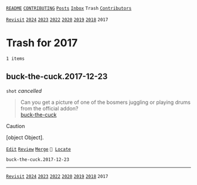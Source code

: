 [`README`](../../README.md) [`CONTRIBUTING`](../../CONTRIBUTING.md) [`Posts`](../posts/index.md) [`Inbox`](../inbox/index.md) `Trash` [`Contributors`](../contributors.md)

[`Revisit`](revisit.md) [`2024`](index.md) [`2023`](2023.md) [`2022`](2022.md) [`2020`](2020.md) [`2019`](2019.md) [`2018`](2018.md) `2017`

# Trash for 2017

`1 items`

## <span id="buck-the-cuck.2017-12-23">buck-the-cuck.2017-12-23</span>

`shot` _cancelled_

> Can you get a picture of one of the bosmers juggling or playing drums from the official addon?  
> [buck-the-cuck](../contributors.md#buck-the-cuck "2017-12-23")

> [!CAUTION]
> [object Object].

[`Edit`](https://github.com/dehero/mwscr/issues/new?labels=editing&amp;template=editing.yml&amp;title=buck-the-cuck.2017-12-23&amp;postContent=&amp;postTitle=&amp;postTitleRu=&amp;postAuthor=&amp;postType=shot&amp;postEngine=&amp;postAddon=&amp;postTags=&amp;postLocation=&amp;postMark=&amp;postViolation=uses-mods&amp;postTrash=&amp;postRequest=Can+you+get+a+picture+of+one+of+the+bosmers+juggling+or+playing+drums+from+the+official+addon%3F) [`Review`](https://github.com/dehero/mwscr/issues/new?labels=review&amp;template=review.yml&amp;title=buck-the-cuck.2017-12-23) [`Merge`](https://github.com/dehero/mwscr/issues/new?labels=merging&amp;template=merging.yml&amp;title=buck-the-cuck.2017-12-23) <code>📍 [Locate](https://github.com/dehero/mwscr/issues/new?labels=location&template=location.yml&title=buck-the-cuck.2017-12-23&postLocation=)</code>

```
buck-the-cuck.2017-12-23
```

---

[`Revisit`](revisit.md) [`2024`](index.md) [`2023`](2023.md) [`2022`](2022.md) [`2020`](2020.md) [`2019`](2019.md) [`2018`](2018.md) `2017`

